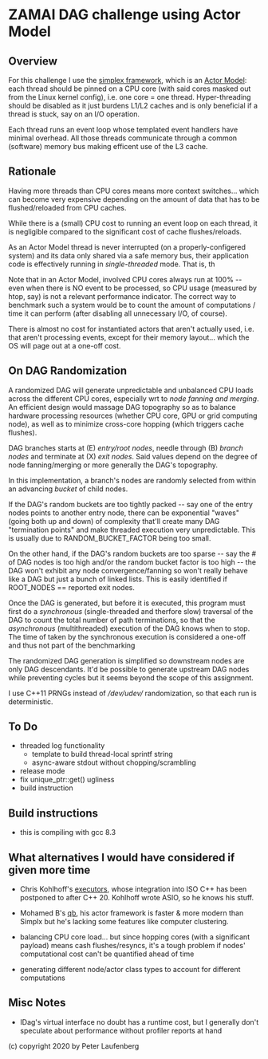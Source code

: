 
# ZAMAI DAG challenge using Actor Model


## Overview

For this challenge I use the [simplex framework](https://github.com/kluete/simplex), which is an [Actor Model](https://en.wikipedia.org/wiki/Actor_model): each thread should be pinned on a CPU core (with said cores masked out from the Linux kernel config), i.e. one core = one thread. Hyper-threading should be disabled as it just burdens L1/L2 caches and is only beneficial if a thread is stuck, say on an I/O operation.

Each thread runs an event loop whose templated event handlers have minimal overhead. All those threads communicate through a common (software) memory bus making efficent use of the L3 cache.


## Rationale

Having more threads than CPU cores means more context switches... which can become very expensive depending on the amount of data that has to be flushed/reloaded from CPU caches.

While there is a (small) CPU cost to running an event loop on each thread, it is negligible compared to the significant cost of cache flushes/reloads.

As an Actor Model thread is never interrupted (on a properly-configered system) and its data only shared via a safe memory bus, their application code is effectively running in *single-threaded* mode. That is, th

Note that in an Actor Model, involved CPU cores always run at 100% -- even when there is NO event to be processed, so CPU usage (measured by htop, say) is not a relevant performance indicator. The correct way to benchmark such a system would be to count the amount of computations / time it can perform (after disabling all unnecessary I/O, of course).

There is almost no cost for instantiated actors that aren't actually used, i.e. that aren't processing events, except for their memory layout... which the OS will page out at a one-off cost.


## On DAG Randomization

A randomized DAG will generate unpredictable and unbalanced CPU loads across the different CPU cores, especially wrt to *node fanning and merging*. An efficient design would massage DAG topography so as to balance hardware processing resources (whether CPU core, GPU or grid computing node), as well as to minimize cross-core hopping (which triggers cache flushes).

DAG branches starts at (E) *entry/root nodes*, needle through (B) *branch nodes* and terminate at (X) *exit nodes*. Said values depend on the degree of node fanning/merging or more generally the DAG's topography.

In this implementation, a branch's nodes are randomly selected from within an advancing *bucket* of child nodes.

If the DAG's random buckets are too tightly packed -- say one of the entry nodes points to another entry node, there can be exponential "waves" (going both up and down) of complexity that'll create many DAG "termination points" and make threaded execution very unpredictable. This is usually due to RANDOM_BUCKET_FACTOR being too small.

On the other hand, if the DAG's random buckets are too sparse -- say the # of DAG nodes is too high and/or the random bucket factor is too high -- the DAG won't exhibit any node convergence/fanning so won't really behave like a DAG but just a bunch of linked lists. This is easily identified if ROOT_NODES == reported exit nodes.

Once the DAG is generated, but before it is executed, this program must first do a *synchronous*  (single-threaded and therfore slow) traversal of the DAG to count the total number of path terminations, so that the *asynchronous* (multithreaded) execution of the DAG knows when to stop. The time of taken by the synchronous execution is considered a one-off and thus not part of the benchmarking

The randomized DAG generation is simplified so downstream nodes are only DAG descendants. It'd be possible to generate upstream DAG nodes while preventing cycles but it seems beyond the scope of this assignment.

I use C++11 PRNGs instead of */dev/udev/* randomization, so that each run is deterministic.


## To Do

* threaded log functionality
  * template to build thread-local sprintf string
  * async-aware stdout without chopping/scrambling
* release mode
* fix unique_ptr::get() ugliness
* build instruction


## Build instructions

* this is compiling with gcc 8.3


## What alternatives I would have considered if given more time

* Chris Kohlhoff's [executors](https://github.com/executors/executors), whose integration into ISO C++ has been postponed to after C++ 20. Kohlhoff wrote ASIO, so he knows his stuff.
* Mohamed B's [qb](https://github.com/isndev/qb), his actor framework is faster & more modern than Simplx but he's lacking some features like computer clustering.

* balancing CPU core load... but since hopping cores (with a significant payload) means cash flushes/resyncs, it's a tough problem if nodes' computational cost can't be quantified ahead of time
* generating different node/actor class types to account for different computations


## Misc Notes

* IDag's virtual interface no doubt has a runtime cost, but I generally don't speculate about performance without profiler reports at hand


(c) copyright 2020 by Peter Laufenberg

